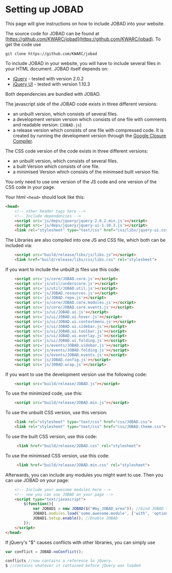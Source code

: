 # Setting up JOBAD
This page will give instructions on how to include JOBAD into your website. 

The source code for JOBAD can be found at [https://github.com/KWARC/jobad](https://github.com/KWARC/jobad). 
To get the code use 

    git clone https://github.com/KWARC/jobad

To include JOBAD in your website, you will have to include several files in your HTML document. 
JOBAD itself depends on: 

* [jQuery](http://jquery.com) - tested with version 2.0.2
* [jQuery UI](http://jqueryui.com/) - tested with version 1.10.3

Both dependencies are bundled with JOBAD. 

The javascript side of the JOBAD code exists in three different versions: 

* an unbuilt version, which consists of several files. 
* a development version version which consists of one file with comments and readable version: (`JOBAD.js`)
* a release version which consists of one file with compressed code. It is created by running the development version through the [Google Closure Compiler](https://developers.google.com/closure/compiler/). 

The CSS code version of the code exists in three different versions: 

* an unbuilt version, which consists of several files. 
* a built Version which consists of one file.
* a minimised Version which consists of the minimsed built version file.  

You only need to use one version of the JS code and one version of the CSS code in your page. 

Your html `<head>` should look like this: 

```html
<head>
	<!-- other header tags here -->
	<!-- Include dependencies -->
	<script src='js/deps/jquery/jquery-2.0.2.min.js'></script>
	<script src='js/deps/jquery/jquery-ui-1.10.3.js'></script>
	<link rel="stylesheet" type="text/css" href="css/libs/jquery-ui.css">
```

The Libraries are also compiled into one JS and CSS file, which both can be included via: 

```html
	<script src="build/release/libs/js/libs.js"></script>
	<link href="build/release/libs/css/libs.css" rel="stylesheet">
```

If you want to include the unbuilt js files use this code: 

```html
	<script src='js/core/JOBAD.core.js'></script>
	<script src='js/util/underscore.js'></script>
	<script src='js/util/JOBAD.util.js'></script>
	<script src='js/JOBAD.resources.js'></script>
	<script src='js/JOBAD.repo.js'></script>
	<script src='js/core/JOBAD.core.modules.js'></script>
	<script src='js/core/JOBAD.core.events.js'></script>
	<script src='js/ui/JOBAD.ui.js'></script>
	<script src='js/ui/JOBAD.ui.hover.js'></script>
	<script src='js/ui/JOBAD.ui.contextmenu.js'></script>
	<script src='js/ui/JOBAD.ui.sidebar.js'></script>
	<script src='js/ui/JOBAD.ui.toolbar.js'></script>
	<script src='js/ui/JOBAD.ui.overlay.js'></script>
	<script src='js/ui/JOBAD.ui.folding.js'></script>
	<script src='js/events/JOBAD.sidebar.js'></script>
	<script src='js/events/JOBAD.folding.js'></script>
	<script src='js/events/JOBAD.events.js'></script>
	<script src='js/JOBAD.config.js'></script>
	<script src='js/JOBAD.wrap.js'></script>
```

If you want to use the development version use the following code: 

```html
	<script src="build/release/JOBAD.js"></script>
```

To use the minimized code, use this: 

```html
	<script src="build/release/JOBAD.min.js"></script>
```

To use the unbuilt CSS version, use this version: 

```html
	<link rel="stylesheet" type="text/css" href="css/JOBAD.css">
	<link rel="stylesheet" type="text/css" href="css/JOBAD.theme.css">
```

To use the built CSS version, use this code: 

```html
	 <link href="build/release/JOBAD.css" rel="stylesheet">
```

To use the minimised CSS version, use this code: 

```html
	 <link href="build/release/JOBAD.min.css" rel="stylesheet">
```

Afterwards, you can include any modules you might want to use. Then you can use JOBAD on your page: 

```html
	<!-- Include your awesome modules here -->
	<!-- now you can use JOBAD on your page -->
	<script type="text/javascript">
		$(function(){
			var JOBAD1 = new JOBAD($("#my_JOBAD_area")); //bind JOBAD to an element on the page. 
			JOBAD1.modules.load('some.awesome.module', ['with', 'options']); //Load a module
			JOBAD1.Setup.enable(); //Enable JOBAD
		});
	</script>
</head>
```
If jQuery's "$" causes conflicts with other libraries, you can simply use

```javascript
var conflict = JOBAD.noConflict();

conflicts //now contains a reference to jQuery. 
$ //contains whatever it contained before jQuery was loaded

```